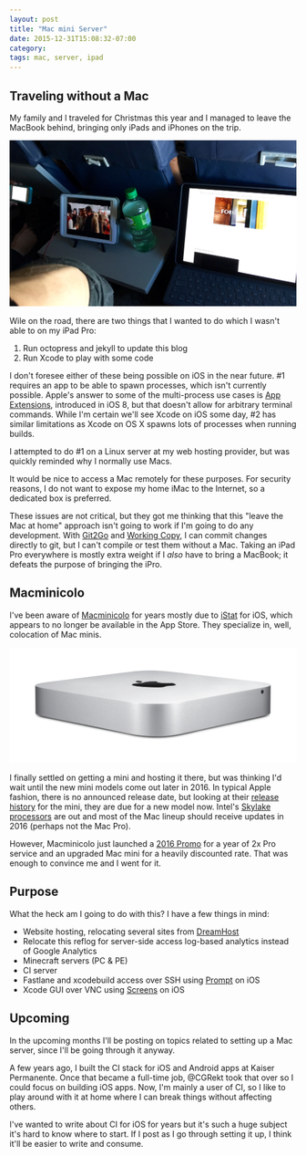 ```yaml
---
layout: post
title: "Mac mini Server"
date: 2015-12-31T15:08:32-07:00
category:
tags: mac, server, ipad
---
```


## Traveling without a Mac

My family and I traveled for Christmas this year and I managed to leave the MacBook behind, bringing only iPads and iPhones on the trip.

![](/images/ipad-sizes.jpg "iPhone 5s (left), iPad mini 2 (center), iPad Pro with Smart Keyboard (right)")

Wile on the road, there are two things that I wanted to do which I wasn't able to on my iPad Pro:

1. Run octopress and jekyll to update this blog
2. Run Xcode to play with some code

I don't foresee either of these being possible on iOS in the near future. #1 requires an app to be able to spawn processes, which isn't currently possible. Apple's answer to some of the multi-process use cases is [App Extensions](https://developer.apple.com/library/ios/documentation/General/Conceptual/ExtensibilityPG/), introduced in iOS 8, but that doesn't allow for arbitrary terminal commands. While I'm certain we'll see Xcode on iOS some day, #2 has similar limitations as Xcode on OS X spawns lots of processes when running builds.

I attempted to do #1 on a Linux server at my web hosting provider, but was quickly reminded why I normally use Macs.

It would be nice to access a Mac remotely for these purposes. For security reasons, I do not want to expose my home iMac to the Internet, so a dedicated box is preferred.

These issues are not critical, but they got me thinking that this "leave the Mac at home" approach isn't going to work if I'm going to do any development. With [Git2Go](http://git2go.com) and [Working Copy](http://workingcopyapp.com), I can commit changes directly to git, but I can't compile or test them without a Mac. Taking an iPad Pro everywhere is mostly extra weight if I _also_ have to bring a MacBook; it defeats the purpose of bringing the iPro.

##  Macminicolo

I've been aware of [Macminicolo](https://macminicolo.net) for years mostly due to [iStat](https://bjango.com/ios/istat) for iOS, which appears to no longer be available in the App Store. They specialize in, well, colocation of Mac minis.

![](/images/mac-mini.png "Mac mini")

I finally settled on getting a mini and hosting it there, but was thinking I'd wait until the new mini models come out later in 2016. In typical Apple fashion, there is no announced release date, but looking at their [release history](http://buyersguide.macrumors.com/#Mac_Mini) for the mini, they are due for a new model now. Intel's [Skylake processors](http://www.macrumors.com/2015/09/02/intel-skylake-notebooks-desktops) are out and most of the Mac lineup should receive updates in 2016 (perhaps not the Mac Pro).

However, Macminicolo just launched a [2016 Promo](https://macminicolo.net/2016) for a year of 2x Pro service and an upgraded Mac mini for a heavily discounted rate. That was enough to convince me and I went for it.

## Purpose

What the heck am I going to do with this? I have a few things in mind:

- Website hosting, relocating several sites from [DreamHost](http://www.dreamhost.com/r.cgi?41837)
- Relocate this reflog for server-side access log-based analytics instead of Google Analytics
- Minecraft servers (PC & PE)
- CI server
- Fastlane and xcodebuild access over SSH using [Prompt](https://panic.com/prompt) on iOS
- Xcode GUI over VNC using [Screens](http://edovia.com/screens) on iOS

## Upcoming

In the upcoming months I'll be posting on topics related to setting up a Mac server, since I'll be going through it anyway.

A few years ago, I built the CI stack for iOS and Android apps at Kaiser Permanente. Once that became a full-time job, @CGRekt took that over so I could focus on building iOS apps. Now, I'm mainly a user of CI, so I like to play around with it at home where I can break things without affecting others.

I've wanted to write about CI for iOS for years but it's such a huge subject it's hard to know where to start. If I post as I go through setting it up, I think it'll be easier to write and consume.

